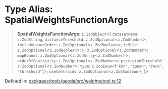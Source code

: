 # Type Alias: SpatialWeightsFunctionArgs

> **SpatialWeightsFunctionArgs**: `z.ZodObject`\<\{ `datasetName`: `z.ZodString`; `distanceThreshold`: `z.ZodOptional`\<`z.ZodNumber`\>; `includeLowerOrder`: `z.ZodOptional`\<`z.ZodBoolean`\>; `isMile`: `z.ZodOptional`\<`z.ZodBoolean`\>; `k`: `z.ZodOptional`\<`z.ZodNumber`\>; `mapBounds`: `z.ZodOptional`\<`z.ZodArray`\<`z.ZodNumber`\>\>; `orderOfContiguity`: `z.ZodOptional`\<`z.ZodNumber`\>; `precisionThreshold`: `z.ZodOptional`\<`z.ZodNumber`\>; `type`: `z.ZodEnum`\<\[`"knn"`, `"queen"`, `"rook"`, `"threshold"`\]\>; `useCentroids`: `z.ZodOptional`\<`z.ZodBoolean`\>; \}\>

Defined in: [packages/tools/geoda/src/weights/tool.ts:12](https://github.com/GeoDaCenter/openassistant/blob/37d127dc7a76d6b5cf9de906c055e4c904e3dfed/packages/tools/geoda/src/weights/tool.ts#L12)
